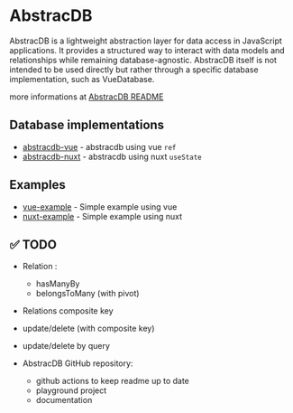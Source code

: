 # AbstracDB

AbstracDB is a lightweight abstraction layer for data access in JavaScript applications. It provides a structured way to interact with data models and relationships while remaining database-agnostic. 
AbstracDB itself is not intended to be used directly but rather through a specific database implementation, such as VueDatabase.

more informations at [AbstracDB README](https://github.com/etienne1698/abstracdb/tree/main/packages/abstracdb)

## Database implementations

- [abstracdb-vue](https://github.com/etienne1698/abstracdb/tree/main/packages/abstracdb-vue) - abstracdb using vue `ref`
- [abstracdb-nuxt](https://github.com/etienne1698/abstracdb/tree/main/packages/abstracdb-nuxt) - abstracdb using nuxt `useState`

## Examples

- [vue-example](https://github.com/etienne1698/abstracdb/tree/main/examples/vue-example) - Simple example using vue
- [nuxt-example](https://github.com/etienne1698/abstracdb/tree/main/examples/nuxt-example) - Simple example using nuxt

## ✅ TODO

- Relation :
  - hasManyBy
  - belongsToMany (with pivot)
- Relations composite key
- update/delete (with composite key)
- update/delete by query


- AbstracDB GitHub repository:
  - github actions to keep readme up to date
  - playground project
  - documentation